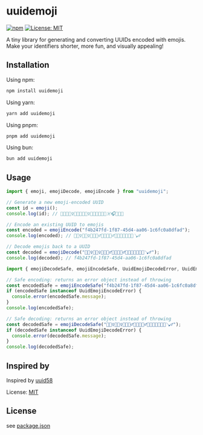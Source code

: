 # uuidemoji

[![npm](https://badge.fury.io/js/uuidemoji.svg)](https://badge.fury.io/js/uuidemoji)
[![License: MIT](https://img.shields.io/badge/License-MIT-yellow.svg)](https://opensource.org/licenses/MIT)

A tiny library for generating and converting UUIDs encoded with emojis.  
Make your identifiers shorter, more fun, and visually appealing!

## Installation

Using npm:

```bash
npm install uuidemoji
```

Using yarn:

```bash
yarn add uuidemoji
```
Using pnpm:

```bash
pnpm add uuidemoji
```

Using bun:

```bash
bun add uuidemoji
```

## Usage

```typescript
import { emoji, emojiDecode, emojiEncode } from "uuidemoji";

// Generate a new emoji-encoded UUID
const id = emoji();
console.log(id); // 💇🏽🙇🏼‍♀️👨🏾‍🔬🙎🏽‍♀️🌰💮🚶🏾‍➡️🧀☠️🎧👨🏼‍💼

// Encode an existing UUID to emojis
const encoded = emojiEncode("f4b247fd-1f87-45d4-aa06-1c6fc0a8dfad");
console.log(encoded); // 🧏🏼‍♀️🧔🏿‍♀️🧆🤹🏻‍♂️🧕🏽🧗🏼‍♂️👩🏻‍🤝‍👨🏽🧾🔩🪠♂️

// Decode emojis back to a UUID
const decoded = emojiDecode("🧏🏼‍♀️🧔🏿‍♀️🧆🤹🏻‍♂️🧕🏽🧗🏼‍♂️👩🏻‍🤝‍👨🏽🧾🔩🪠♂️");
console.log(decoded); // f4b247fd-1f87-45d4-aa06-1c6fc0a8dfad

import { emojiDecodeSafe, emojiEncodeSafe, UuidEmojiDecodeError, UuidEmojiEncodeError } from "uuidemoji";

// Safe encoding: returns an error object instead of throwing
const encodedSafe = emojiEncodeSafe("f4b247fd-1f87-45d4-aa06-1c6fc0a8dfad");
if (encodedSafe instanceof UuidEmojiEncodeError) {
  console.error(encodedSafe.message);
}
console.log(encodedSafe);

// Safe decoding: returns an error object instead of throwing
const decodedSafe = emojiDecodeSafe("🧏🏼‍♀️🧔🏿‍♀️🧆🤹🏻‍♂️🧕🏽🧗🏼‍♂️👩🏻‍🤝‍👨🏽🧾🔩🪠♂️");
if (decodedSafe instanceof UuidEmojiDecodeError) {
  console.error(decodedSafe.message);
}
console.log(decodedSafe);
```

## Inspired by

Inspired by [uuid58](https://github.com/nakanoasaservice/uuid58)

License: [MIT](https://github.com/nakanoasaservice/uuid58/tree/main?tab=MIT-1-ov-file#readme)

## License

see [package.json](https://github.com/Nakanishi123/uuidemoji/blob/master/package.json)
